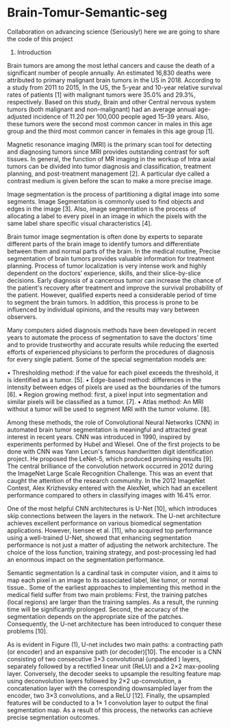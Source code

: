 # Brain-Tomur-Semantic-seg
Collaboration on advancing science (Seriously!)
here we are going to share the code of this project 


1.	Introduction


Brain tumors are among the most lethal cancers and cause the death of a significant number of people annually. An estimated 16,830 deaths were attributed to primary malignant brain tumors in the US in 2018. According to a study from 2011 to 2015, In the US, the 5-year and 10-year relative survival rates of patients [1] with malignant tumors were 35.0% and 29.3%, respectively. Based on this study, Brain and other Central nervous system tumors (both malignant and non-malignant) had an average annual age-adjusted incidence of 11.20 per 100,000 people aged 15–39 years. Also, these tumors were the second most common cancer in males in this age group and the third most common cancer in females in this age group [1].

Magnetic resonance imaging (MRI) is the primary scan tool for detecting and diagnosing tumors since MRI provides outstanding contrast for soft tissues. In general, the function of MR imaging in the workup of Intra axial tumors can be divided into tumor diagnosis and classification, treatment planning, and post-treatment management [2]. A particular dye called a contrast medium is given before the scan to make a more precise image.

Image segmentation is the process of partitioning a digital image into some segments. Image Segmentation is commonly used to find objects and edges in the image [3]. Also, image segmentation is the process of allocating a label to every pixel in an image in which the pixels with the same label share specific visual characteristics [4].

Brain tumor image segmentation is often done by experts to separate different parts of the brain image to identify tumors and differentiate between them and normal parts of the brain. In the medical routine, Precise segmentation of brain tumors provides valuable information for treatment planning. Process of tumor localization is very intense work and highly dependent on the doctors’ experience, skills, and their slice-by-slice decisions. Early diagnosis of a cancerous tumor can increase the chance of the patient's recovery after treatment and improve the survival probability of the patient. However, qualified experts need a considerable period of time to segment the brain tumors. In addition, this process is prone to be influenced by individual opinions, and the results may vary between observers. 

Many computers aided diagnosis methods have been developed in recent years to automate the process of segmentation to save the doctors' time and to provide trustworthy and accurate results while reducing the exerted efforts of experienced physicians to perform the procedures of diagnosis for every single patient. Some of the special segmentation models are:

•	Thresholding method: if the value for each pixel exceeds the threshold, it is identified as a tumor. [5].
•	Edge-based method: differences in the intensity between edges of pixels are used as the boundaries of the tumors [6].
•	Region growing method: first, a pixel input into segmentation and similar pixels will be classified as a tumor. [7].
•	Atlas method: An MRI without a tumor will be used to segment MRI with the tumor volume. [8].

Among these methods, the role of Convolutional Neural Networks (CNN) in automated brain tumor segmentation is meaningful and attracted great interest in recent years. CNN was introduced in 1990, inspired by experiments performed by Hubel and Wiesel. One of the first projects to be done with CNN was Yann Lecun's famous handwritten digit identification project. He proposed the LeNet-5, which produced promising results [9]. The central brilliance of the convolution network occurred in 2012 during the ImageNet Large Scale Recognition Challenge. This was an event that caught the attention of the research community. In the 2012 ImageNet Contest, Alex Krizhevsky entered with the AlexNet, which had an excellent performance compared to others in classifying images with 16.4% error. 

One of the most helpful CNN architectures is U-Net [10], which introduces skip connections between the layers in the network. The U-net architecture achieves excellent performance on various biomedical segmentation applications. However, Isensee et al. [11], who acquired top performance using a well-trained U-Net, showed that enhancing segmentation performance is not just a matter of adjusting the network architecture. The choice of the loss function, training strategy, and post-processing led had an enormous impact on the segmentation performance.

Semantic segmentation Is a cardinal task in computer vision, and it aims to map each pixel in an image to its associated label, like tumor, or normal tissue.. Some of the earliest approaches to implementing this method in the medical field suffer from two main problems:
First, the training patches (local regions) are larger than the training samples. As a result, the running time will be significantly prolonged. Second, the accuracy of the segmentation depends on the appropriate size of the patches. Consequently, the U-net architecture has been introduced to conquer these problems [10].


As is evident in Figure (1), U-net includes two main paths: a contracting path (or encoder) and an expansive path (or decoder)[10]. The encoder is a CNN consisting of two consecutive 3×3 convolutional (unpadded ) layers, separately followed by a rectified linear unit (ReLU) and a 2×2 max-pooling layer. Conversely, the decoder seeks to upsample the resulting feature map using deconvolution layers followed by 2×2 up-convolution, a concatenation layer with the corresponding downsampled layer from the encoder, two 3×3 convolutions, and a ReLU [12].
Finally, the upsampled features will be conducted to a 1× 1 convolution layer to output the final segmentation map. As a result of this process, the networks can achieve precise segmentation outcomes. 


